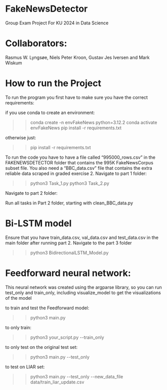 # FakeNewsDetector
Group Exam Project For KU 2024 in Data Science

# Collaborators:
Rasmus W. Lyngsøe, Niels Peter Kroon, Gustav Jes Iversen and Mark Wiskum


# How to run the Project
To run the program you first have to make sure you have the correct requirements:

if you use conda to create an environment:

>> conda create -n envFakeNews python=3.12.2
>> conda activate envFakeNews
>> pip install -r requirements.txt

otherwise just:

>> pip install -r requirements.txt


To run the code you have to have a file called “995000_rows.csv” in the FAKENEWSDETECTOR folder that contains the 995K FakeNewsCorpus subset file.
You also need a “BBC_data.csv” file that contains the extra reliable data scraped in graded exercise 2. 
Navigate to part 1 folder:

>> python3 Task_1.py
>> python3 Task_2.py

Navigate to part 2 folder:

Run all tasks in Part 2 folder, starting with clean_BBC_data.py


# Bi-LSTM model

Ensure that you have train_data.csv, val_data.csv and test_data.csv in the main folder after running part 2.
Navigate to the part 3 folder

>> python3 BidirectionalLSTM_Model.py

# Feedforward neural network:

This neural network was created using the argparse library, so you can run test_only and train_only, including visualize_model to get the visualizations of the model

to train and test the Feedforward model:
>> python3 main.py

to only train:
>> python3 your_script.py --train_only

to only test on the original test set:
>> python3 main.py --test_only

to test on LIAR set:
>> python3 main.py --test_only --new_data_file data/train_liar_update.csv
